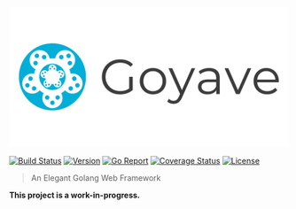 ![goyave](resources/img/logo/goyave_text_opaque.png)

[![Build Status](https://travis-ci.org/System-Glitch/goyave.svg)](https://travis-ci.org/System-Glitch/goyave)
[![Version](https://img.shields.io/github/v/release/System-Glitch/goyave?include_prereleases)](https://github.com/System-Glitch/goyave/releases)
[![Go Report](https://goreportcard.com/badge/github.com/System-Glitch/goyave)](https://goreportcard.com/report/github.com/System-Glitch/goyave)
[![Coverage Status](https://coveralls.io/repos/github/System-Glitch/goyave/badge.svg?branch=develop)](https://coveralls.io/github/System-Glitch/goyave?branch=master)
[![License](https://img.shields.io/dub/l/vibe-d.svg)](https://github.com/System-Glitch/goyave/blob/master/LICENSE)

> An Elegant Golang Web Framework

**This project is a work-in-progress.**
